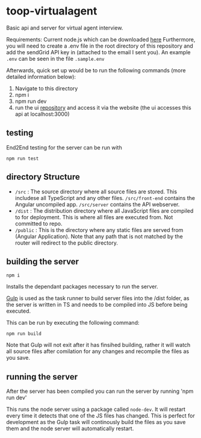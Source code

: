 # toop-virtualagent

Basic api and server for virtual agent interview. 

Requirements: Current node.js which can be downloaded [here](https://nodejs.org/en/download/current/)
Furthermore, you will need to create a .env file in the root directory of this repository and add the sendGrid API key in (attached to the email I sent you).
An example `.env` can be seen in the file `.sample.env`

Afterwards, quick set up would be to run the following commands (more detailed information below):
1. Navigate to this directory 
1. npm i 
2. npm run dev
3. run the ui [repository](https://github.com/anton-lam/toop-virtualagent-ui) and access it via the website (the ui accesses this api at localhost:3000)

## testing

End2End testing for the server can be run with
```
npm run test
```

## directory Structure
  - `/src` : The source directory where all source files are stored. This includese all TypeScript and any other files. `/src/front-end` contains the Angular uncompiled app. `/src/server` contains the API webserver. 
  - `/dist` : The distribution directory where all JavaScript files are compiled to for deployment. This is where all files are executed from. Not committed to repo.
  - `/public` : This is the directory where any static files are served from (Angular Application). Note that any path that is not matched by the router will redirect to the public directory.

## building the server

``` 
npm i
```

Installs the dependant packages necessary to run the server. 

[Gulp](https://www.npmjs.com/package/gulp) is used as the task runner to build server files into the /dist folder, as the server is written in TS and needs to be compiled into JS before being executed. 

This can be run by executing the following command:
```
npm run build
```

Note that Gulp will not exit after it has finsihed building, rather it will watch all source files after comilation for any changes and recompile the files as you save.

## running the server
After the server has been compiled you can run the server by running 'npm run dev'

This runs the node server using a package called `node-dev`. It will restart every time it detects that one of the JS files has changed.
This is perfect for development as the Gulp task will continously build the files as you save them and the node server will automatically restart.